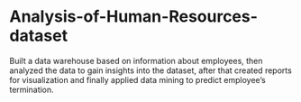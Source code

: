 # Analysis-of-Human-Resources-dataset
Built a data warehouse based on information about employees, then analyzed the data to gain insights into the dataset, after that created reports for visualization and finally applied data mining to predict employee’s termination.
